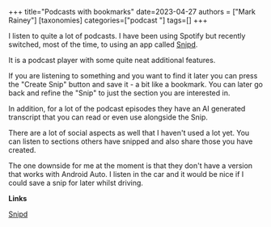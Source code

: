 +++
title="Podcasts with bookmarks"
date=2023-04-27
authors = ["Mark Rainey"]
[taxonomies]
categories=["podcast  "]
tags=[]
+++

I listen to quite a lot of podcasts. I have been using Spotify but recently switched, most of the time, to using an app called [Snipd](https://www.snipd.com/).

<!-- more -->

It is a podcast player with some quite neat additional features. 

If you are listening to something and you want to find it later you can press the "Create Snip" button and save it - a bit like a bookmark. You can later go back and refine the "Snip" to just the section you are interested in.

In addition, for a lot of the podcast episodes they have an AI generated transcript that you can read or even use alongside the Snip.

There are a lot of social aspects as well that I haven't used a lot yet. You can listen to sections others have snipped and also share those you have created.

The one downside for me at the moment is that they don't have a version that works with Android Auto. I listen in the car and it would be nice if I could save a snip for later whilst driving.

__Links__

[Snipd](https://www.snipd.com/)
